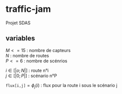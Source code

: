 # traffic-jam
Projet SDAS

## variables
$M <= 15$ : nombre  de capteurs\
$N$ : nombre de routes\
$P <= 6$ : nombre de scénrios

$i \in [|o;N|]$ : route n°i\
$j \in [|0;P|]$ : scénario n°P

`flux[i,j]`$=\phi_j(i)$ : flux pour la route i sous le scénario j